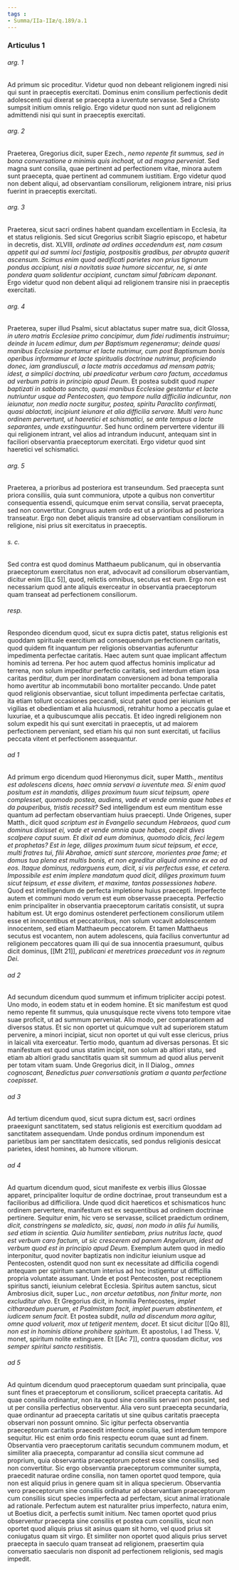 ```yaml
---
tags : 
- Summa/IIa-IIæ/q.189/a.1
---
```


### Articulus 1

###### arg. 1
Ad primum sic proceditur. Videtur quod non debeant religionem ingredi nisi qui sunt in praeceptis exercitati. Dominus enim consilium perfectionis dedit adolescenti qui dixerat se praecepta a iuventute servasse. Sed a Christo sumpsit initium omnis religio. Ergo videtur quod non sunt ad religionem admittendi nisi qui sunt in praeceptis exercitati.

###### arg. 2
Praeterea, Gregorius dicit, super Ezech., *nemo repente fit summus, sed in bona conversatione a minimis quis inchoat, ut ad magna perveniat*. Sed magna sunt consilia, quae pertinent ad perfectionem vitae, minora autem sunt praecepta, quae pertinent ad communem iustitiam. Ergo videtur quod non debent aliqui, ad observantiam consiliorum, religionem intrare, nisi prius fuerint in praeceptis exercitati.

###### arg. 3
Praeterea, sicut sacri ordines habent quandam excellentiam in Ecclesia, ita et status religionis. Sed sicut Gregorius scribit Siagrio episcopo, et habetur in decretis, dist. XLVIII, *ordinate ad ordines accedendum est, nam casum appetit qui ad summi loci fastigia, postpositis gradibus, per abrupta quaerit ascensum. Scimus enim quod aedificati parietes non prius tignorum pondus accipiunt, nisi a novitatis suae humore siccentur, ne, si ante pondera quam solidentur accipiant, cunctam simul fabricam deponant*. Ergo videtur quod non debent aliqui ad religionem transire nisi in praeceptis exercitati.

###### arg. 4
Praeterea, super illud Psalmi, sicut ablactatus super matre sua, dicit Glossa, *in utero matris Ecclesiae primo concipimur, dum fidei rudimentis instruimur; deinde in lucem edimur, dum per Baptismum regeneramur; deinde quasi manibus Ecclesiae portamur et lacte nutrimur, cum post Baptismum bonis operibus informamur et lacte spiritualis doctrinae nutrimur, proficiendo donec, iam grandiusculi, a lacte matris accedamus ad mensam patris; idest, a simplici doctrina, ubi praedicatur verbum caro factum, accedamus ad verbum patris in principio apud Deum*. Et postea subdit quod *nuper baptizati in sabbato sancto, quasi manibus Ecclesiae gestantur et lacte nutriuntur usque ad Pentecosten, quo tempore nulla difficilia indicuntur, non ieiunatur, non media nocte surgitur, postea, spiritu Paraclito confirmati, quasi ablactati, incipiunt ieiunare et alia difficilia servare. Multi vero hunc ordinem pervertunt, ut haeretici et schismatici, se ante tempus a lacte separantes, unde exstinguuntur*. Sed hunc ordinem pervertere videntur illi qui religionem intrant, vel alios ad intrandum inducunt, antequam sint in faciliori observantia praeceptorum exercitati. Ergo videtur quod sint haeretici vel schismatici.

###### arg. 5
Praeterea, a prioribus ad posteriora est transeundum. Sed praecepta sunt priora consiliis, quia sunt communiora, utpote a quibus non convertitur consequentia essendi, quicumque enim servat consilia, servat praecepta, sed non convertitur. Congruus autem ordo est ut a prioribus ad posteriora transeatur. Ergo non debet aliquis transire ad observantiam consiliorum in religione, nisi prius sit exercitatus in praeceptis.

###### s. c.
Sed contra est quod dominus Matthaeum publicanum, qui in observantia praeceptorum exercitatus non erat, advocavit ad consiliorum observantiam, dicitur enim [[Lc 5]], quod, relictis omnibus, secutus est eum. Ergo non est necessarium quod ante aliquis exerceatur in observantia praeceptorum quam transeat ad perfectionem consiliorum.

###### resp.
Respondeo dicendum quod, sicut ex supra dictis patet, status religionis est quoddam spirituale exercitium ad consequendum perfectionem caritatis, quod quidem fit inquantum per religionis observantias auferuntur impedimenta perfectae caritatis. Haec autem sunt quae implicant affectum hominis ad terrena. Per hoc autem quod affectus hominis implicatur ad terrena, non solum impeditur perfectio caritatis, sed interdum etiam ipsa caritas perditur, dum per inordinatam conversionem ad bona temporalia homo avertitur ab incommutabili bono mortaliter peccando. Unde patet quod religionis observantiae, sicut tollunt impedimenta perfectae caritatis, ita etiam tollunt occasiones peccandi, sicut patet quod per ieiunium et vigilias et obedientiam et alia huiusmodi, retrahitur homo a peccatis gulae et luxuriae, et a quibuscumque aliis peccatis. Et ideo ingredi religionem non solum expedit his qui sunt exercitati in praeceptis, ut ad maiorem perfectionem perveniant, sed etiam his qui non sunt exercitati, ut facilius peccata vitent et perfectionem assequantur.

###### ad 1
Ad primum ergo dicendum quod Hieronymus dicit, super Matth., *mentitus est adolescens dicens, haec omnia servavi a iuventute mea. Si enim quod positum est in mandatis, diliges proximum tuum sicut teipsum, opere complesset, quomodo postea, audiens, vade et vende omnia quae habes et da pauperibus, tristis recessit?* Sed intelligendum est eum mentitum esse quantum ad perfectam observantiam huius praecepti. Unde Origenes, super Matth., dicit quod *scriptum est in Evangelio secundum Hebraeos, quod cum dominus dixisset ei, vade et vende omnia quae habes, coepit dives scalpere caput suum. Et dixit ad eum dominus, quomodo dicis, feci legem et prophetas? Est in lege, diliges proximum tuum sicut teipsum, et ecce, multi fratres tui, filii Abrahae, amicti sunt stercore, morientes prae fame; et domus tua plena est multis bonis, et non egreditur aliquid omnino ex ea ad eos. Itaque dominus, redarguens eum, dicit, si vis perfectus esse, et cetera. Impossibile est enim implere mandatum quod dicit, diliges proximum tuum sicut teipsum, et esse divitem, et maxime, tantas possessiones habere*. Quod est intelligendum de perfecta impletione huius praecepti. Imperfecte autem et communi modo verum est eum observasse praecepta. Perfectio enim principaliter in observantia praeceptorum caritatis consistit, ut supra habitum est. Ut ergo dominus ostenderet perfectionem consiliorum utilem esse et innocentibus et peccatoribus, non solum vocavit adolescentem innocentem, sed etiam Matthaeum peccatorem. Et tamen Matthaeus secutus est vocantem, non autem adolescens, quia facilius convertuntur ad religionem peccatores quam illi qui de sua innocentia praesumunt, quibus dicit dominus, [[Mt 21]], *publicani et meretrices praecedunt vos in regnum Dei*.

###### ad 2
Ad secundum dicendum quod summum et infimum tripliciter accipi potest. Uno modo, in eodem statu et in eodem homine. Et sic manifestum est quod nemo repente fit summus, quia unusquisque recte vivens toto tempore vitae suae proficit, ut ad summum perveniat. Alio modo, per comparationem ad diversos status. Et sic non oportet ut quicumque vult ad superiorem statum pervenire, a minori incipiat, sicut non oportet ut qui vult esse clericus, prius in laicali vita exerceatur. Tertio modo, quantum ad diversas personas. Et sic manifestum est quod unus statim incipit, non solum ab altiori statu, sed etiam ab altiori gradu sanctitatis quam sit summum ad quod alius pervenit per totam vitam suam. Unde Gregorius dicit, in II Dialog., *omnes cognoscant, Benedictus puer conversationis gratiam a quanta perfectione coepisset*.

###### ad 3
Ad tertium dicendum quod, sicut supra dictum est, sacri ordines praeexigunt sanctitatem, sed status religionis est exercitium quoddam ad sanctitatem assequendam. Unde pondus ordinum imponendum est parietibus iam per sanctitatem desiccatis, sed pondus religionis desiccat parietes, idest homines, ab humore vitiorum.

###### ad 4
Ad quartum dicendum quod, sicut manifeste ex verbis illius Glossae apparet, principaliter loquitur de ordine doctrinae, prout transeundum est a facilioribus ad difficiliora. Unde quod dicit haereticos et schismaticos hunc ordinem pervertere, manifestum est ex sequentibus ad ordinem doctrinae pertinere. Sequitur enim, hic vero se servasse, scilicet praedictum ordinem, *dicit, constringens se maledicto, sic, quasi, non modo in aliis fui humilis, sed etiam in scientia. Quia humiliter sentiebam, prius nutritus lacte, quod est verbum caro factum, ut sic crescerem ad panem Angelorum, idest ad verbum quod est in principio apud Deum*. Exemplum autem quod in medio interponitur, quod noviter baptizatis non indicitur ieiunium usque ad Pentecosten, ostendit quod non sunt ex necessitate ad difficilia cogendi antequam per spiritum sanctum interius ad hoc instigentur ut difficilia propria voluntate assumant. Unde et post Pentecosten, post receptionem spiritus sancti, ieiunium celebrat Ecclesia. Spiritus autem sanctus, sicut Ambrosius dicit, super Luc., *non arcetur aetatibus, non finitur morte, non excluditur alvo*. Et Gregorius dicit, in homilia Pentecostes, *implet citharaedum puerum, et Psalmistam facit, implet puerum abstinentem, et iudicem senum facit*. Et postea subdit, *nulla ad discendum mora agitur, omne quod voluerit, mox ut tetigerit mentem, docet*. Et sicut dicitur [[Qo 8]], *non est in hominis ditione prohibere spiritum*. Et apostolus, I ad Thess. V, monet, spiritum nolite extinguere. Et [[Ac 7]], contra quosdam dicitur, *vos semper spiritui sancto restitistis*.

###### ad 5
Ad quintum dicendum quod praeceptorum quaedam sunt principalia, quae sunt fines et praeceptorum et consiliorum, scilicet praecepta caritatis. Ad quae consilia ordinantur, non ita quod sine consiliis servari non possint, sed ut per consilia perfectius observentur. Alia vero sunt praecepta secundaria, quae ordinantur ad praecepta caritatis ut sine quibus caritatis praecepta observari non possunt omnino. Sic igitur perfecta observantia praeceptorum caritatis praecedit intentione consilia, sed interdum tempore sequitur. Hic est enim ordo finis respectu eorum quae sunt ad finem. Observantia vero praeceptorum caritatis secundum communem modum, et similiter alia praecepta, comparantur ad consilia sicut commune ad proprium, quia observantia praeceptorum potest esse sine consiliis, sed non convertitur. Sic ergo observantia praeceptorum communiter sumpta, praecedit naturae ordine consilia, non tamen oportet quod tempore, quia non est aliquid prius in genere quam sit in aliqua specierum. Observantia vero praeceptorum sine consiliis ordinatur ad observantiam praeceptorum cum consiliis sicut species imperfecta ad perfectam, sicut animal irrationale ad rationale. Perfectum autem est naturaliter prius imperfecto, natura enim, ut Boetius dicit, a perfectis sumit initium. Nec tamen oportet quod prius observentur praecepta sine consiliis et postea cum consiliis, sicut non oportet quod aliquis prius sit asinus quam sit homo, vel quod prius sit coniugatus quam sit virgo. Et similiter non oportet quod aliquis prius servet praecepta in saeculo quam transeat ad religionem, praesertim quia conversatio saecularis non disponit ad perfectionem religionis, sed magis impedit.

